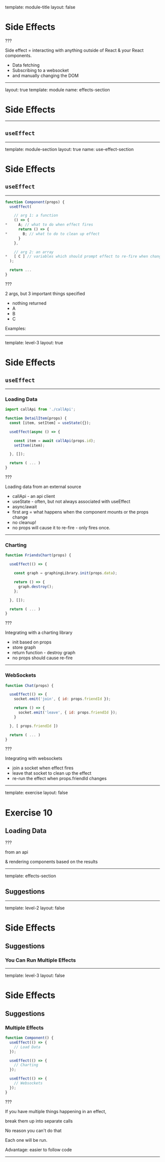 template: module-title
layout: false

# Side Effects

???

Side effect = interacting with anything outside of React & your React components.

- Data fetching
- Subscribing to a websocket
- and manually changing the DOM

---

layout: true
template: module
name: effects-section

# Side Effects

---

## `useEffect`

---

template: module-section
layout: true
name: use-effect-section

# Side Effects

## `useEffect`

---

```jsx
function Component(props) {
  useEffect(

    // arg 1: a function
    () => {
*     A; // what to do when effect fires
      return () => {
*       B; // what to do to clean up effect
      }
    },

    // arg 2: an array
*   [ C ] // variables which should prompt effect to re-fire when changed
  );

  return ...
}
```

???

2 args, but 3 important things specified

- nothing returned
- A
- B
- C

Examples:

---

template: level-3
layout: true

# Side Effects

## `useEffect`

---

### Loading Data

```jsx
import callApi from './callApi';

function DetailItem(props) {
  const [item, setItem] = useState({});

  useEffect(async () => {

    const item = await callApi(props.id);
    setItem(item);

  }, []);

  return ( ... )
}
```

???

Loading data from an external source

- callApi - an api client
- useState - often, but not always associated with useEffect
- async/await
- first arg = what happens when the component mounts or the props change
- no cleanup!
- no props will cause it to re-fire - only fires once.

---

### Charting

```jsx
function FriendsChart(props) {

  useEffect(() => {

    const graph = graphingLibrary.init(props.data);

    return () => {
      graph.destroy();
    };

  }, []);

  return ( ... )
}
```

???

Integrating with a charting library

- init based on props
- store graph
- return function - destroy graph
- no props should cause re-fire

---

### WebSockets

```jsx
function Chat(props) {

  useEffect(() => {
    socket.emit('join', { id: props.friendId });

    return () => {
      socket.emit('leave', { id: props.friendId });
    }

  }, [ props.friendId ])

  return ( ... )
}
```

???

Integrating with websockets

- join a socket when effect fires
- leave that socket to clean up the effect
- re-run the effect when props.friendId changes

---

template: exercise
layout: false

# Exercise 10

## Loading Data

???

from an api

& rendering components based on the results

---

template: effects-section

## Suggestions

---

template: level-2
layout: false

# Side Effects

## Suggestions

### You Can Run Multiple Effects

---

template: level-3
layout: false

# Side Effects

## Suggestions

### Multiple Effects

```jsx
function Component() {
  useEffect(() => {
    // Load Data
  });

  useEffect(() => {
    // Charting
  });

  useEffect(() => {
    // Websockets
  });
}
```

???

If you have multiple things happening in an effect,

break them up into separate calls

No reason you can't do that

Each one will be run.

Advantage: easier to follow code

---
